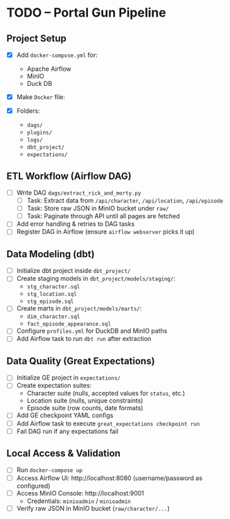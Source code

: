 # TODO – Portal Gun Pipeline

## Project Setup

- [x] Add `docker-compose.yml` for:
  - Apache Airflow
  - MinIO
  - Duck DB
- [x] Make `Docker` file:

- [x] Folders:
  - `dags/`
  - `plugins/`
  - `logs/`
  - `dbt_project/`
  - `expectations/`

## ETL Workflow (Airflow DAG)

- [ ] Write DAG `dags/extract_rick_and_morty.py`
  - [ ] Task: Extract data from `/api/character`, `/api/location`, `/api/episode`
  - [ ] Task: Store raw JSON in MinIO bucket under `raw/`
  - [ ] Task: Paginate through API until all pages are fetched
- [ ] Add error handling & retries to DAG tasks
- [ ] Register DAG in Airflow (ensure `airflow webserver` picks it up)

## Data Modeling (dbt)

- [ ] Initialize dbt project inside `dbt_project/`
- [ ] Create staging models in `dbt_project/models/staging/`:
  - `stg_character.sql`
  - `stg_location.sql`
  - `stg_episode.sql`
- [ ] Create marts in `dbt_project/models/marts/`:
  - `dim_character.sql`
  - `fact_episode_appearance.sql`
- [ ] Configure `profiles.yml` for DuckDB and MinIO paths
- [ ] Add Airflow task to run `dbt run` after extraction

## Data Quality (Great Expectations)

- [ ] Initialize GE project in `expectations/`
- [ ] Create expectation suites:
  - Character suite (nulls, accepted values for `status`, etc.)
  - Location suite (nulls, unique constraints)
  - Episode suite (row counts, date formats)
- [ ] Add GE checkpoint YAML configs
- [ ] Add Airflow task to execute `great_expectations checkpoint run`
- [ ] Fail DAG run if any expectations fail

## Local Access & Validation

- [ ] Run `docker-compose up`
- [ ] Access Airflow UI: http://localhost:8080 (username/password as configured)
- [ ] Access MinIO Console: http://localhost:9001
  - Credentials: `minioadmin` / `minioadmin`
- [ ] Verify raw JSON in MinIO bucket (`raw/character/...`)
